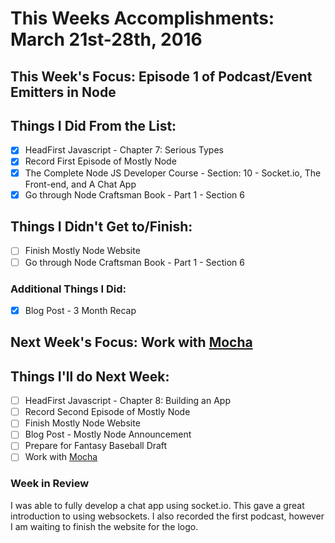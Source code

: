 # This Weeks Accomplishments: March 21st-28th, 2016

## This Week's Focus: Episode 1 of Podcast/Event Emitters in Node

## Things I Did From the List:
- [x] HeadFirst Javascript - Chapter 7: Serious Types
- [x] Record First Episode of Mostly Node
- [x] The Complete Node JS Developer Course - Section: 10 - Socket.io, The Front-end, and A Chat App
- [x] Go through Node Craftsman Book - Part 1 - Section 6

## Things I Didn't Get to/Finish:
- [ ] Finish Mostly Node Website 
- [ ] Go through Node Craftsman Book - Part 1 - Section 6

### Additional Things I Did:
- [x] Blog Post - 3 Month Recap

## Next Week's Focus: Work with [Mocha](https://mochajs.org/) 

## Things I'll do Next Week:
- [ ] HeadFirst Javascript - Chapter 8: Building an App
- [ ] Record Second Episode of Mostly Node
- [ ] Finish Mostly Node Website 
- [ ] Blog Post - Mostly Node Announcement
- [ ] Prepare for Fantasy Baseball Draft
- [ ] Work with [Mocha](https://mochajs.org/) 

### Week in Review
I was able to fully develop a chat app using socket.io. This gave a great introduction to using websockets. I also recorded the first podcast, however I am waiting to finish the website for the logo. 
